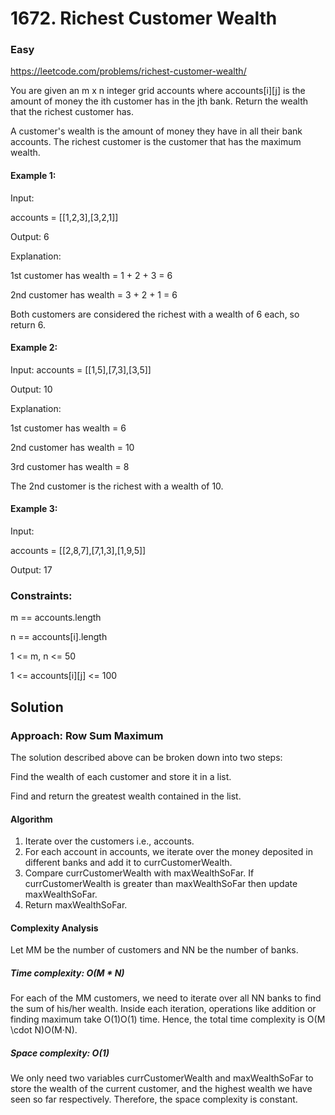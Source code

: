 # 1672. Richest Customer Wealth
### Easy

https://leetcode.com/problems/richest-customer-wealth/

You are given an m x n integer grid accounts where accounts[i][j] is the amount of money the i​​​​​​​​​​​th​​​​ customer has in the j​​​​​​​​​​​th​​​​ bank. Return the wealth that the richest customer has.

A customer's wealth is the amount of money they have in all their bank accounts. The richest customer is the customer that has the maximum wealth.

 

#### Example 1:

Input: 

accounts = [[1,2,3],[3,2,1]]

Output: 6

Explanation:

1st customer has wealth = 1 + 2 + 3 = 6

2nd customer has wealth = 3 + 2 + 1 = 6

Both customers are considered the richest with a wealth of 6 each, so return 6.


#### Example 2:

Input: accounts = [[1,5],[7,3],[3,5]]

Output: 10

Explanation: 

1st customer has wealth = 6

2nd customer has wealth = 10 

3rd customer has wealth = 8

The 2nd customer is the richest with a wealth of 10.


#### Example 3:

Input: 

accounts = [[2,8,7],[7,1,3],[1,9,5]]

Output: 17
 


### Constraints:

m == accounts.length

n == accounts[i].length

1 <= m, n <= 50

1 <= accounts[i][j] <= 100


## Solution

### Approach: Row Sum Maximum

The solution described above can be broken down into two steps:

Find the wealth of each customer and store it in a list.

Find and return the greatest wealth contained in the list.

#### Algorithm

1) Iterate over the customers i.e., accounts.
2) For each account in accounts, we iterate over the money deposited in different banks and add it to currCustomerWealth.
3) Compare currCustomerWealth with maxWealthSoFar. If currCustomerWealth is greater than maxWealthSoFar then update maxWealthSoFar.
4) Return maxWealthSoFar.

#### Complexity Analysis

Let MM be the number of customers and NN be the number of banks.

##### Time complexity: O(M * N)

For each of the MM customers, we need to iterate over all NN banks to find the sum of his/her wealth. Inside each iteration, operations like addition or finding maximum take O(1)O(1) time. Hence, the total time complexity is O(M \cdot N)O(M⋅N).

##### Space complexity: O(1)

We only need two variables currCustomerWealth and maxWealthSoFar to store the wealth of the current customer, and the highest wealth we have seen so far respectively. Therefore, the space complexity is constant.